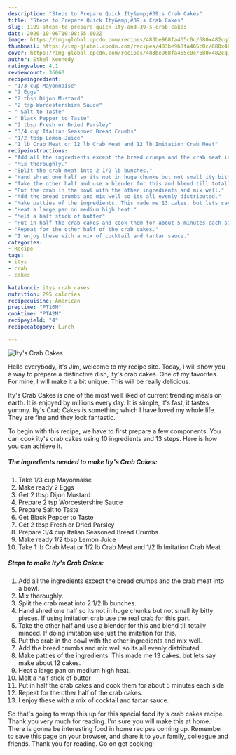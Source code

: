 ```yaml
---
description: "Steps to Prepare Quick Ity&amp;#39;s Crab Cakes"
title: "Steps to Prepare Quick Ity&amp;#39;s Crab Cakes"
slug: 1199-steps-to-prepare-quick-ity-and-39-s-crab-cakes
date: 2020-10-06T10:08:55.602Z
image: https://img-global.cpcdn.com/recipes/483be968fa465c0c/680x482cq70/itys-crab-cakes-recipe-main-photo.jpg
thumbnail: https://img-global.cpcdn.com/recipes/483be968fa465c0c/680x482cq70/itys-crab-cakes-recipe-main-photo.jpg
cover: https://img-global.cpcdn.com/recipes/483be968fa465c0c/680x482cq70/itys-crab-cakes-recipe-main-photo.jpg
author: Ethel Kennedy
ratingvalue: 4.1
reviewcount: 36060
recipeingredient:
- "1/3 cup Mayonnaise"
- "2 Eggs"
- "2 tbsp Dijon Mustard"
- "2 tsp Worcestershire Sauce"
- " Salt to Taste"
- " Black Pepper to Taste"
- "2 tbsp Fresh or Dried Parsley"
- "3/4 cup Italian Seasoned Bread Crumbs"
- "1/2 tbsp Lemon Juice"
- "1 lb Crab Meat or 12 lb Crab Meat and 12 lb Imitation Crab Meat"
recipeinstructions:
- "Add all the ingredients except the bread crumps and the crab meat into a bowl."
- "Mix thoroughly."
- "Split the crab meat into 2 1/2 lb bunches."
- "Hand shred one half so its not in huge chunks but not small ity bitty pieces. If using imitation crab use the real crab for this part."
- "Take the other half and use a blender for this and blend till totally minced. If doing imitation use just the imitation for this."
- "Put the crab in the bowl with the other ingredients and mix well."
- "Add the bread crumbs and mix well so its all evenly distributed."
- "Make patties of the ingredients. This made me 13 cakes. but lets say make about 12 cakes."
- "Heat a large pan on medium high heat."
- "Melt a half stick of butter"
- "Put in half the crab cakes and cook them for about 5 minutes each side"
- "Repeat for the other half of the crab cakes."
- "I enjoy these with a mix of cocktail and tartar sauce."
categories:
- Recipe
tags:
- itys
- crab
- cakes

katakunci: itys crab cakes 
nutrition: 295 calories
recipecuisine: American
preptime: "PT16M"
cooktime: "PT42M"
recipeyield: "4"
recipecategory: Lunch

---
```



![Ity&#39;s Crab Cakes](https://img-global.cpcdn.com/recipes/483be968fa465c0c/680x482cq70/itys-crab-cakes-recipe-main-photo.jpg)

Hello everybody, it's Jim, welcome to my recipe site. Today, I will show you a way to prepare a distinctive dish, ity&#39;s crab cakes. One of my favorites. For mine, I will make it a bit unique. This will be really delicious.

Ity&#39;s Crab Cakes is one of the most well liked of current trending meals on earth. It is enjoyed by millions every day. It is simple, it's fast, it tastes yummy. Ity&#39;s Crab Cakes is something which I have loved my whole life. They are fine and they look fantastic.




To begin with this recipe, we have to first prepare a few components. You can cook ity&#39;s crab cakes using 10 ingredients and 13 steps. Here is how you can achieve it.

<!--inarticleads1-->

##### The ingredients needed to make Ity&#39;s Crab Cakes:

1. Take 1/3 cup Mayonnaise
1. Make ready 2 Eggs
1. Get 2 tbsp Dijon Mustard
1. Prepare 2 tsp Worcestershire Sauce
1. Prepare  Salt to Taste
1. Get  Black Pepper to Taste
1. Get 2 tbsp Fresh or Dried Parsley
1. Prepare 3/4 cup Italian Seasoned Bread Crumbs
1. Make ready 1/2 tbsp Lemon Juice
1. Take 1 lb Crab Meat or 1/2 lb Crab Meat and 1/2 lb Imitation Crab Meat




<!--inarticleads2-->

##### Steps to make Ity&#39;s Crab Cakes:

1. Add all the ingredients except the bread crumps and the crab meat into a bowl.
1. Mix thoroughly.
1. Split the crab meat into 2 1/2 lb bunches.
1. Hand shred one half so its not in huge chunks but not small ity bitty pieces. If using imitation crab use the real crab for this part.
1. Take the other half and use a blender for this and blend till totally minced. If doing imitation use just the imitation for this.
1. Put the crab in the bowl with the other ingredients and mix well.
1. Add the bread crumbs and mix well so its all evenly distributed.
1. Make patties of the ingredients. This made me 13 cakes. but lets say make about 12 cakes.
1. Heat a large pan on medium high heat.
1. Melt a half stick of butter
1. Put in half the crab cakes and cook them for about 5 minutes each side
1. Repeat for the other half of the crab cakes.
1. I enjoy these with a mix of cocktail and tartar sauce.




So that's going to wrap this up for this special food ity&#39;s crab cakes recipe. Thank you very much for reading. I'm sure you will make this at home. There is gonna be interesting food in home recipes coming up. Remember to save this page on your browser, and share it to your family, colleague and friends. Thank you for reading. Go on get cooking!
